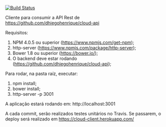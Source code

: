 [![Build Status](https://travis-ci.org/dhiegohenrique/cloud-client.svg?branch=master)](https://travis-ci.org/dhiegohenrique/cloud-client)

Cliente para consumir a API Rest de https://github.com/dhiegohenrique/cloud-api

Requisitos:
1) NPM 4.0.5 ou superior (https://www.npmjs.com/get-npm);
2) http-server (https://www.npmjs.com/package/http-server);
3) Bower 1.8 ou superior (https://bower.io/);
4) O backend deve estar rodando (https://github.com/dhiegohenrique/cloud-api);

Para rodar, na pasta raíz, executar:
1) npm install;
2) bower install;
3) http-server -p 3001

A aplicação estará rodando em: http://localhost:3001

A cada commit, serão realizados testes unitários no Travis. Se passarem, o deploy será realizado em https://cloud-client.herokuapp.com/